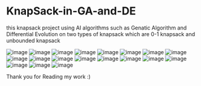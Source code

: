 # KnapSack-in-GA-and-DE
this knapsack project using AI algorithms such as Genatic Algorithm and Differential Evolution on two types of knapsack which are 0-1 knapsack and unbounded knapsack


![image](https://user-images.githubusercontent.com/101879759/159068421-9e99482b-87c7-459e-89a6-33b2c31710de.png)
![image](https://user-images.githubusercontent.com/101879759/159068452-b808b074-1439-4d98-b9a3-a710f64adb63.png)
![image](https://user-images.githubusercontent.com/101879759/159068482-3071c717-ec0b-451b-b1a7-9b462ad067ab.png)
![image](https://user-images.githubusercontent.com/101879759/159068518-a927e5ad-81b7-4278-9094-a924f074bfa5.png)
![image](https://user-images.githubusercontent.com/101879759/159068544-ecd4beb6-a0c8-42bc-9d25-589b9488e080.png)
![image](https://user-images.githubusercontent.com/101879759/159068571-5043838e-99fd-4b74-801e-adaf402b1f66.png)
![image](https://user-images.githubusercontent.com/101879759/159068610-c61f579e-4dbc-4665-86d7-34d792f913a4.png)
![image](https://user-images.githubusercontent.com/101879759/159068646-aaf9f68d-f941-4dde-8548-c0fcd7bf6d38.png)
![image](https://user-images.githubusercontent.com/101879759/159068679-de5c3653-b113-40f2-aaa0-6b12bb8e9c16.png)
![image](https://user-images.githubusercontent.com/101879759/159068703-29583700-42c8-42e5-8de6-83ce5c00499b.png)
![image](https://user-images.githubusercontent.com/101879759/159068738-570104c2-8d64-4931-8f61-8a28fa46229a.png)
![image](https://user-images.githubusercontent.com/101879759/159068774-d4fc1da0-cd60-49f5-a0be-2c9fbb4a9a59.png)
![image](https://user-images.githubusercontent.com/101879759/159068800-9b2a9060-2ea8-4e19-8103-673d8a851705.png)
![image](https://user-images.githubusercontent.com/101879759/159068836-b6717786-263a-43b8-8c01-4df752e09553.png)
![image](https://user-images.githubusercontent.com/101879759/159068881-e7654aa4-4dc8-4e61-8abf-b73668e8952d.png)
![image](https://user-images.githubusercontent.com/101879759/159068908-c2d2da3e-95ca-43b3-80c9-1cc5f7b5344e.png)
![image](https://user-images.githubusercontent.com/101879759/159068928-7bdc7abb-171b-48b9-889d-af3a84510e7f.png)
![image](https://user-images.githubusercontent.com/101879759/159068955-3a97c3d6-8447-4d26-8b84-2d2d7b82f181.png)
![image](https://user-images.githubusercontent.com/101879759/159068986-5bbed618-6cd0-42cc-b0c1-2306e852914b.png)

Thank you for Reading my work :)
